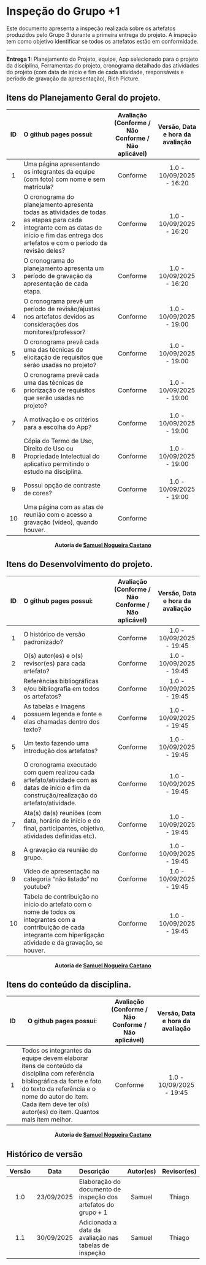 # Inspeção do Grupo +1

Este documento apresenta a inspeção realizada sobre os artefatos produzidos pelo Grupo 3 durante a primeira entrega do projeto. A inspeção tem como objetivo identificar se todos os artefatos estão em conformidade.

---

**Entrega 1:** Planejamento do Projeto, equipe, App selecionado para o projeto da disciplina, Ferramentas do projeto, cronograma detalhado das atividades do projeto (com data de inicio e fim de cada atividade, responsáveis e período de gravação da apresentação), Rich Picture.

## Itens do Planejamento Geral do projeto.

| ID  | O github pages possui:                                                                                                                                                                      | Avaliação (Conforme / Não Conforme / Não aplicável) | Versão, Data e hora da avaliação |
| :-: | :------------------------------------------------------------------------------------------------------------------------------------------------------------------------------------------ | :-------------------------------------------------: | :------------------------------: |
|  1  | Uma página apresentando os integrantes da equipe (com foto) com nome e sem matrícula?                                                                                                       |                      Conforme                       |     1.0 - 10/09/2025 - 16:20     |
|  2  | O cronograma do planejamento apresenta todas as atividades de todas as etapas para cada integrante com as datas de início e fim das entrega dos artefatos e com o período da revisão deles? |                      Conforme                       |     1.0 - 10/09/2025 - 16:20     |
|  3  | O cronograma do planejamento apresenta um período de gravação da apresentação de cada etapa.                                                                                                |                      Conforme                       |     1.0 - 10/09/2025 - 16:20     |
|  4  | O cronograma prevê um período de revisão/ajustes nos artefatos devidos as considerações dos monitores/professor?                                                                            |                      Conforme                       |     1.0 - 10/09/2025 - 19:00     |
|  5  | O cronograma prevê cada uma das técnicas de elicitação de requisitos que serão usadas no projeto?                                                                                           |                      Conforme                       |     1.0 - 10/09/2025 - 19:00     |
|  6  | O cronograma prevê cada uma das técnicas de priorização de requisitos que serão usadas no projeto?                                                                                          |                      Conforme                       |     1.0 - 10/09/2025 - 19:00     |
|  7  | A motivação e os critérios para a escolha do App?                                                                                                                                           |                      Conforme                       |     1.0 - 10/09/2025 - 19:00     |
|  8  | Cópia do Termo de Uso, Direito de Uso ou Propriedade Intelectual do aplicativo permitindo o estudo na disciplina.                                                                           |                      Conforme                       |     1.0 - 10/09/2025 - 19:00     |
|  9  | Possui opção de contraste de cores?                                                                                                                                                         |                      Conforme                       |     1.0 - 10/09/2025 - 19:00     |
| 10  | Uma página com as atas de reunião com o acesso a gravação (vídeo), quando houver.                                                                                                           |                      Conforme                       |                                  |

<div align="center">
  <strong>Autoria de <a href="https://github.com/samuelncaetano">Samuel Nogueira Caetano</a></strong>
</div>

## Itens do Desenvolvimento do projeto.

| ID  | O github pages possui:                                                                                                                                                     | Avaliação (Conforme / Não Conforme / Não aplicável) | Versão, Data e hora da avaliação |
| :-: | :------------------------------------------------------------------------------------------------------------------------------------------------------------------------- | :-------------------------------------------------: | :------------------------------: |
|  1  | O histórico de versão padronizado?                                                                                                                                         |                      Conforme                       |     1.0 - 10/09/2025 - 19:45     |
|  2  | O(s) autor(es) e o(s) revisor(es) para cada artefato?                                                                                                                      |                      Conforme                       |     1.0 - 10/09/2025 - 19:45     |
|  3  | Referências bibliográficas e/ou bibliografia em todos os artefatos?                                                                                                        |                      Conforme                       |     1.0 - 10/09/2025 - 19:45     |
|  4  | As tabelas e imagens possuem legenda e fonte e elas chamadas dentro dos texto?                                                                                             |                      Conforme                       |     1.0 - 10/09/2025 - 19:45     |
|  5  | Um texto fazendo uma introdução dos artefatos?                                                                                                                             |                      Conforme                       |     1.0 - 10/09/2025 - 19:45     |
|  6  | O cronograma executado com quem realizou cada artefato/atividade com as datas de início e fim da construção/realização do artefato/atividade.                              |                      Conforme                       |     1.0 - 10/09/2025 - 19:45     |
|  7  | Ata(s) da(s) reuniões (com data, horário de início e do final, participantes, objetivo, atividades definidas etc).                                                         |                      Conforme                       |     1.0 - 10/09/2025 - 19:45     |
|  8  | A gravação da reunião do grupo.                                                                                                                                            |                      Conforme                       |     1.0 - 10/09/2025 - 19:45     |
|  9  | Vídeo de apresentação na categoria “não listado” no youtube?                                                                                                               |                      Conforme                       |     1.0 - 10/09/2025 - 19:45     |
| 10  | Tabela de contribuição no início do artefato com o nome de todos os integrantes com a contribuição de cada integrante com hiperligação atividade e da gravação, se houver. |                      Conforme                       |     1.0 - 10/09/2025 - 19:45     |

<div align="center">
  <strong>Autoria de <a href="https://github.com/samuelncaetano">Samuel Nogueira Caetano</a></strong>
</div>

## Itens do conteúdo da disciplina.

| ID  | O github pages possui:                                                                                                                                                                                                                            | Avaliação (Conforme / Não Conforme / Não aplicável) | Versão, Data e hora da avaliação |
| :-: | ------------------------------------------------------------------------------------------------------------------------------------------------------------------------------------------------------------------------------------------------- | :-------------------------------------------------: | :------------------------------: |
|  1  | Todos os integrantes da equipe devem elaborar itens de conteúdo da disciplina com referência bibliográfica da fonte e foto do texto da referência e o nome do autor do item. Cada item deve ter o(s) autor(es) do item. Quantos mais item melhor. |                      Conforme                       |     1.0 - 10/09/2025 - 19:45     |

<div align="center">
  <strong>Autoria de <a href="https://github.com/samuelncaetano">Samuel Nogueira Caetano</a></strong>
</div>

## Histórico de versão

| Versão |    Data    | Descrição                                                      | Autor(es) | Revisor(es) |
| :----: | :--------: | :------------------------------------------------------------- | :-------: | :---------: |
|  1.0   | 23/09/2025 | Elaboração do documento de inspeção dos artefatos do grupo + 1 |  Samuel   |   Thiago    |
|  1.1   | 30/09/2025 | Adicionada a data da avaliação nas tabelas de inspeção         |  Samuel   |   Thiago    |
